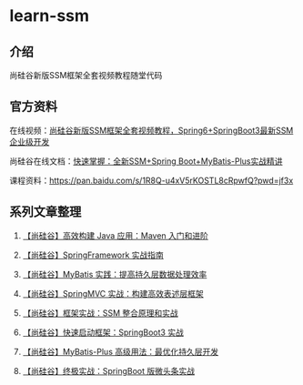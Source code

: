 # learn-ssm

## 介绍
尚硅谷新版SSM框架全套视频教程随堂代码

## 官方资料
在线视频：[尚硅谷新版SSM框架全套视频教程，Spring6+SpringBoot3最新SSM企业级开发](https://www.bilibili.com/video/BV1AP411s7D7)

尚硅谷在线文档：[快速掌握：全新SSM+Spring Boot+MyBatis-Plus实战精讲](https://www.wolai.com/v5Kuct5ZtPeVBk4NBUGBWF)

课程资料：https://pan.baidu.com/s/1R8Q-u4xV5rKOSTL8cRpwfQ?pwd=jf3x

## 系列文章整理
1. [【尚硅谷】高效构建 Java 应用：Maven 入门和进阶](https://blog.shiguang666.eu.org/2024/08/30/533ffd7e1c25/)

2. [【尚硅谷】SpringFramework 实战指南](https://blog.shiguang666.eu.org/2024/09/01/1e1aeaf55f54/)

3. [【尚硅谷】MyBatis 实践：提高持久层数据处理效率](https://blog.shiguang666.eu.org/2024/09/04/5b864baf1a72/)

4. [【尚硅谷】SpringMVC 实战：构建高效表述层框架](https://blog.shiguang666.eu.org/2024/09/08/ec12d310c85f/)

5. [【尚硅谷】框架实战：SSM 整合原理和实战](https://blog.shiguang666.eu.org/2024/09/08/676c834f4f8d/)

6. [【尚硅谷】快速启动框架：SpringBoot3 实战](https://blog.shiguang666.eu.org/2024/09/09/cdb22954c30f/)

7. [【尚硅谷】MyBatis-Plus 高级用法：最优化持久层开发](https://blog.shiguang666.eu.org/2024/09/09/bf720641f58a/)

8. [【尚硅谷】终极实战：SpringBoot 版微头条实战](https://blog.shiguang666.eu.org/2024/09/10/83432cb70b43/)




